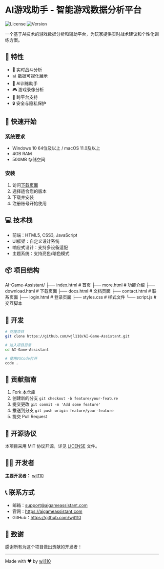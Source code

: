 # AI游戏助手 - 智能游戏数据分析平台

![License](https://img.shields.io/badge/license-MIT-blue.svg)
![Version](https://img.shields.io/badge/version-2.1.0-green.svg)

一个基于AI技术的游戏数据分析和辅助平台，为玩家提供实时战术建议和个性化训练方案。

## 🌟 特性

- 🎯 实时战斗分析
- 📊 数据可视化展示
- 🤖 AI训练助手
- 🎮 游戏录像分析
- 📱 跨平台支持
- 🔒 安全与隐私保护

## 🚀 快速开始

### 系统要求

- Windows 10 64位及以上 / macOS 11.0及以上
- 4GB RAM
- 500MB 存储空间

### 安装

1. 访问[下载页面](https://aigameassistant.com/download)
2. 选择适合您的版本
3. 下载并安装
4. 注册账号开始使用

## 💻 技术栈

- 前端：HTML5, CSS3, JavaScript
- UI框架：自定义设计系统
- 响应式设计：支持多设备适配
- 主题系统：支持亮色/暗色模式

## 📦 项目结构 

AI-Game-Assistant/
├── index.html # 首页
├── more.html # 功能介绍
├── download.html # 下载页面
├── docs.html # 文档页面
├── contact.html # 联系页面
├── login.html # 登录页面
├── styles.css # 样式文件
└── script.js # 交互脚本


## 🔨 开发

```bash
# 克隆项目
git clone https://github.com/wjl110/AI-Game-Assistant.git

# 进入项目目录
cd AI-Game-Assistant

# 使用VSCode打开
code .
```

## 🤝 贡献指南

1. Fork 本仓库
2. 创建新的分支 `git checkout -b feature/your-feature`
3. 提交更改 `git commit -m 'Add some feature'`
4. 推送到分支 `git push origin feature/your-feature`
5. 提交 Pull Request

## 📝 开源协议

本项目采用 MIT 协议开源，详见 [LICENSE](LICENSE) 文件。

## 👨‍💻 开发者

**主要开发者：** [wjl110](https://github.com/wjl110)

## 📞 联系方式

- 邮箱：support@aigameassistant.com
- 官网：https://aigameassistant.com
- GitHub：https://github.com/wjl110

## 🙏 致谢

感谢所有为这个项目做出贡献的开发者！

---
Made with ❤️ by [wjl110](https://github.com/wjl110)